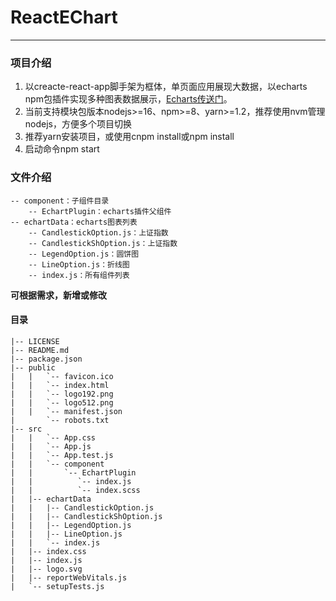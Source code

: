 # ReactEChart 


----------

### 项目介绍

1. 以creacte-react-app脚手架为框体，单页面应用展现大数据，以echarts npm包插件实现多种图表数据展示，[Echarts传送门](https://echarts.apache.org/handbook/zh/basics/import)。
2. 当前支持模块包版本nodejs>=16、npm>=8、yarn>=1.2，推荐使用nvm管理nodejs，方便多个项目切换
3. 推荐yarn安装项目，或使用cnpm install或npm install
4. 启动命令npm start

### 文件介绍
```
-- component：子组件目录
	-- EchartPlugin：echarts插件父组件
-- echartData：echarts图表列表
	-- CandlestickOption.js：上证指数
	-- CandlestickShOption.js：上证指数
	-- LegendOption.js：圆饼图
	-- LineOption.js：折线图
	-- index.js：所有组件列表
```
**可根据需求，新增或修改**


#### 目录

```
|-- LICENSE
|-- README.md
|-- package.json
|-- public
|   |   `-- favicon.ico
|   |   `-- index.html
|   |   `-- logo192.png
|   |   `-- logo512.png
|   |   `-- manifest.json
|       `-- robots.txt
|-- src
|   |   `-- App.css
|   |   `-- App.js
|   |   `-- App.test.js
|   |   `-- component
|   |       `-- EchartPlugin
|   |          `-- index.js
|   |          `-- index.scss
|   |-- echartData
|   |   |-- CandlestickOption.js
|   |   |-- CandlestickShOption.js
|   |   |-- LegendOption.js
|   |   |-- LineOption.js
|   |   `-- index.js
|   |-- index.css
|   |-- index.js
|   |-- logo.svg
|   |-- reportWebVitals.js
|   `-- setupTests.js
```